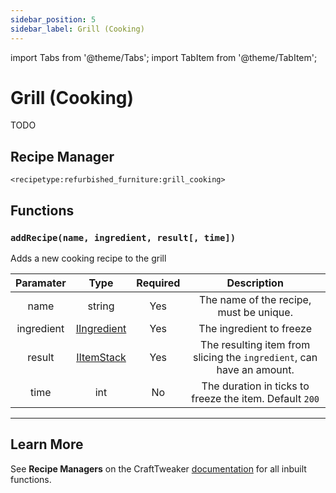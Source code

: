 ```yaml
---
sidebar_position: 5
sidebar_label: Grill (Cooking)
---
```


import Tabs from '@theme/Tabs';
import TabItem from '@theme/TabItem';

# Grill (Cooking)

TODO

## Recipe Manager
`<recipetype:refurbished_furniture:grill_cooking>`

## Functions

### `addRecipe(name, ingredient, result[, time])`

Adds a new cooking recipe to the grill

| Paramater  |                                          Type                                           | Required |                              Description                              |
| :--------: | :-------------------------------------------------------------------------------------: | :------: | :-------------------------------------------------------------------: |
|    name    |                                         string                                          |   Yes    |                The name of the recipe, must be unique.                |
| ingredient | [IIngredient](https://docs.blamejared.com/1.20.4/en/vanilla/api/ingredient/IIngredient) |   Yes    |                       The ingredient to freeze                        |
|   result   |     [IItemStack](https://docs.blamejared.com/1.20.4/en/vanilla/api/item/IItemStack)     |   Yes    | The resulting item from slicing the `ingredient`, can have an amount. |
|    time    |                                           int                                           |    No    |        The duration in ticks to freeze the item. Default `200`        |

---

## Learn More

See **Recipe Managers** on the CraftTweaker [documentation](https://docs.blamejared.com/1.20.4/en/tutorial/Recipes/RecipeManagers) for all inbuilt functions.